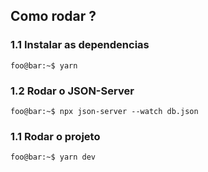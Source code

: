 ## Como rodar ? 


### 1.1 Instalar as dependencias 

```console
foo@bar:~$ yarn
```

### 1.2 Rodar o JSON-Server 

```console
foo@bar:~$ npx json-server --watch db.json
```

### 1.1 Rodar o projeto

```console
foo@bar:~$ yarn dev
```